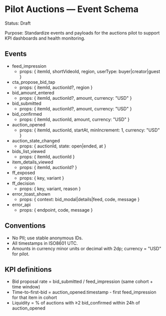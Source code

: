 # Pilot Auctions — Event Schema

Status: Draft

Purpose: Standardize events and payloads for the auctions pilot to support KPI dashboards and health monitoring.

## Events

- feed_impression
  - props: { itemId, shortVideoId, region, userType: buyer|creator|guest }
- cta_propose_bid_tap
  - props: { itemId, auctionId?, region }
- bid_amount_entered
  - props: { itemId, auctionId?, amount, currency: "USD" }
- bid_submitted
  - props: { itemId, auctionId?, amount, currency: "USD" }
- bid_confirmed
  - props: { itemId, auctionId, amount, currency: "USD" }
- auction_opened
  - props: { itemId, auctionId, startAt, minIncrement: 1, currency: "USD" }
- auction_state_changed
  - props: { auctionId, state: open|ended, at }
- bids_list_viewed
  - props: { itemId, auctionId }
- item_details_viewed
  - props: { itemId, auctionId? }
- ff_exposed
  - props: { key, variant }
- ff_decision
  - props: { key, variant, reason }
- error_toast_shown
  - props: { context: bid_modal|details|feed, code, message }
- error_api
  - props: { endpoint, code, message }

## Conventions
- No PII; use stable anonymous IDs.
- All timestamps in ISO8601 UTC.
- Amounts in currency minor units or decimal with 2dp; currency = "USD" for pilot.

## KPI definitions
- Bid proposal rate = bid_submitted / feed_impression (same cohort + time window)
- Time-to-first-bid = auction_opened.timestamp - first feed_impression for that item in cohort
- Liquidity = % of auctions with ≥2 bid_confirmed within 24h of auction_opened
